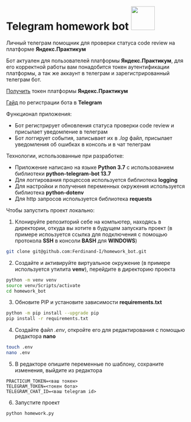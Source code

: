 # Telegram homework bot <img src="https://shoppingator.ru/pict/tovar/httpswwwcdn-front.kwork.ru/pics/t3/73/20180713-1649405373.jpg" width=64>

Личный телеграм помощник для проверки статуса code review на платформе **Яндекс.Практикум**

Бот актуален для пользователей платформы **Яндекс.Практикум**, для его корректной работы вам понадобится токен аутентификации платформы, а так же аккаунт в телеграм и зарегистрированный телеграм бот.

<a href="https://oauth.yandex.ru/authorize?response_type=token&client_id=1d0b9dd4d652455a9eb710d450ff456a">Получить</a> токен платформы **Яндекс.Практикум**

<a href="https://core.telegram.org/bots#how-do-i-create-a-bot">Гайд</a> по регистрации бота в **Telegram**

Функционал приложения:

* Бот регистрирует обновления статуса проверки code review и присылает уведомление в телеграм
* Бот логгирует события, записывает их в *.log* файл, присылает уведомления об ошибках в консоль и в чат телеграм

Технологии, использованные при разработке:

* Приложение написано на языке **Python 3.7** с использованием библиотеки **python-telegram-bot 13.7**
* Для логгирования процессов используется библиотека **logging**
* Для настройки и получения переменных окружения используется библиотека **python-dotenv**
* Для http запросов используется библиотека **requests**

Чтобы запустить проект локально:

1. Клонируйте репозиторий себе на компьютер, находясь в директории, откуда вы хотите в будущем запускать проект (в примере испоьзуется ссылка для подключения с помощью протокола **SSH** в консоли **BASH** для **WINDOWS**)

```BASH
git clone git@github.com:Ferdinand-I/homework_bot.git
```

2. Создайте и активируйте виртуальное окружение (в примере используется утилита **venv**), перейдите в директорию проекта

```BASH
python -m venv venv
source venv/Scripts/activate
cd homework_bot
```

3. Обновите PIP и установите зависимости **requirements.txt**

```BASH
python -m pip install --upgrade pip
pip install -r requirements.txt
```

4. Создайте файл *.env*, откройте его для редактирования с помощью редактора **nano**

```BASH
touch .env
nano .env
```

5. В редакторе опишите переменные по шаблону, сохраните изменения, выйдите из редактора

```nano
PRACTICUM_TOKEN=<ваш токен>
TELEGRAM_TOKEN=<токен бота>
TELEGRAM_CHAT_ID=<ваш telegram id>
```

6. Запустите проект

```BASH
python homework.py
```
